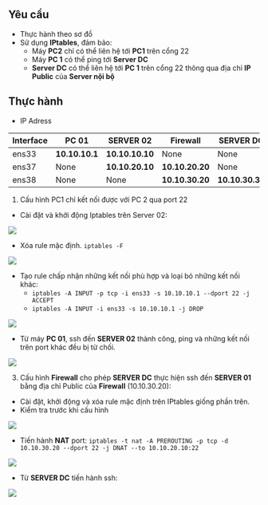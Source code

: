 
## Yêu cầu
- Thực hành theo sơ đồ
- Sử dụng **IPtables**, đảm bảo:
	- Máy **PC2** chỉ có thể liên hệ tới **PC1** trên cổng 22
	- Máy **PC 1** có thể ping tới  **Server DC**
	- **Server DC** có thể liên hệ tới **PC 1** trên cổng 22 thông qua địa chỉ **IP Public** của **Server nội bộ**

## Thực hành

- IP Adress

|Interface|PC 01|SERVER 02|Firewall|SERVER DC|
|-|-|-|-|-|
|ens33|**10.10.10.1**|**10.10.10.10**|None|None|
|ens37|None|**10.10.20.10**|**10.10.20.20**|None|
|ens38|None|None|**10.10.30.20**|**10.10.30.30**|

1. Cấu hình PC1 chỉ kết nối được với PC 2 qua port 22
- Cài đặt và khởi động Iptables trên Server 02:
<img src="https://i.imgur.com/IGsU3xp.png">

- Xóa rule mặc định. `iptables -F `
<img src="https://i.imgur.com/z1U92Qm.png">

- Tạo rule chấp nhận những kết nối phù hợp và loại bỏ những kết nối khác: 
	- `iptables -A INPUT -p tcp -i ens33 -s 10.10.10.1 --dport 22 -j ACCEPT`
	- `iptables -A INPUT -i ens33 -s 10.10.10.1 -j DROP`
<img src="https://i.imgur.com/HJJ4OpH.png">

- Từ máy **PC 01**, ssh đến **SERVER 02** thành công, ping và những kết nối trên port khác đều bị từ chối.
<img src="https://i.imgur.com/qTKL63V.png">

3. Cấu hình **Firewall** cho phép **SERVER DC** thực hiện ssh đến **SERVER 01** bằng địa chỉ Public của **Firewall** (10.10.30.20):
- Cài đặt, khởi động và xóa rule mặc định trên IPtables giống phần trên.
- Kiểm tra trước khi cấu hình
<img src="https://i.imgur.com/MBLeVz2.png">

- Tiến hành **NAT** port: `iptables -t nat -A PREROUTING -p tcp -d 10.10.30.20 --dport 22 -j DNAT --to 10.10.20.10:22`
<img src="https://i.imgur.com/V7btrBb.png">

- Từ **SERVER DC** tiến hành ssh:
<img src="https://i.imgur.com/kYMxL0Z.png">



